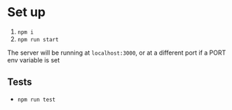 # Set up

1. `npm i`
2. `npm run start`

The server will be running at `localhost:3000`, or at a different port if a PORT env variable is set

## Tests
- `npm run test`